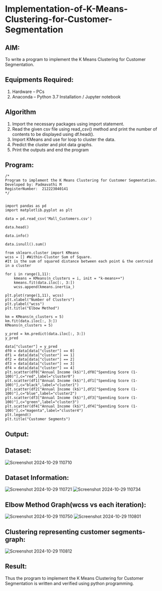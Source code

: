 # Implementation-of-K-Means-Clustering-for-Customer-Segmentation

## AIM:
To write a program to implement the K Means Clustering for Customer Segmentation.

## Equipments Required:
1. Hardware – PCs
2. Anaconda – Python 3.7 Installation / Jupyter notebook

## Algorithm
1. Import the necessary packages using import statement.
2. Read the given csv file using read_csv() method and print the number of contents to be 
   displayed using df.head().
3. Import KMeans and use for loop to cluster the data.
4. Predict the cluster and plot data graphs.
5. Print the outputs and end the program

## Program:
```
/*
Program to implement the K Means Clustering for Customer Segmentation.
Developed by: Padmavathi M
RegisterNumber:  212223040141
*/
```
```

import pandas as pd
import matplotlib.pyplot as plt

data = pd.read_csv('Mall_Customers.csv')

data.head()

data.info()

data.isnull().sum()

from sklearn.cluster import KMeans
wcss = [] #Within-Cluster Sum of Square.
#It is the sum of squared distance between each point & the centroid in a cluster

for i in range(1,11):
    kmeans = KMeans(n_clusters = i, init = "k-means++")
    kmeans.fit(data.iloc[:, 3:])
    wcss.append(kmeans.inertia_)

plt.plot(range(1,11), wcss)
plt.xlabel("Number of Clusters")
plt.ylabel("wcss")
plt.title("Elbow Method")

km = KMeans(n_clusters = 5)
km.fit(data.iloc[:, 3:])
KMeans(n_clusters = 5)

y_pred = km.predict(data.iloc[:, 3:])
y_pred

data["cluster"] = y_pred
df0 = data[data["cluster"] == 0]
df1 = data[data["cluster"] == 1]
df2 = data[data["cluster"] == 2]
df3 = data[data["cluster"] == 3]
df4 = data[data["cluster"] == 4]
plt.scatter(df0["Annual Income (k$)"],df0["Spending Score (1-100)"],c="red",label="cluster0")
plt.scatter(df1["Annual Income (k$)"],df1["Spending Score (1-100)"],c="black",label="cluster1")
plt.scatter(df2["Annual Income (k$)"],df2["Spending Score (1-100)"],c="blue",label="cluster2")
plt.scatter(df3["Annual Income (k$)"],df3["Spending Score (1-100)"],c="green",label="cluster3")
plt.scatter(df4["Annual Income (k$)"],df4["Spending Score (1-100)"],c="magenta",label="cluster4")
plt.legend()
plt.title("Customer Segments")
```
## Output:
## Dataset:
![Screenshot 2024-10-29 110710](https://github.com/user-attachments/assets/68a956a6-f5b7-4e8d-8bb1-081f1ace3119)
## Dataset Information:
![Screenshot 2024-10-29 110721](https://github.com/user-attachments/assets/1d5747aa-6acd-4187-8cbd-f0baec801a07)
![Screenshot 2024-10-29 110734](https://github.com/user-attachments/assets/9cbf5dd6-c7f7-4046-ab28-5bb64400c0a1)
## Elbow Method Graph(wcss vs each iteration):
![Screenshot 2024-10-29 110750](https://github.com/user-attachments/assets/b303962b-8755-400b-810d-ecc253d0583f)
![Screenshot 2024-10-29 110801](https://github.com/user-attachments/assets/c84547c1-d753-4285-a17e-5ac06fcea529)
## Clustering representing customer segments-graph:
![Screenshot 2024-10-29 110812](https://github.com/user-attachments/assets/ee8db9a0-e7ce-40c8-a420-c43a8eba22da)

## Result:
Thus the program to implement the K Means Clustering for Customer Segmentation is written and verified using python programming.
